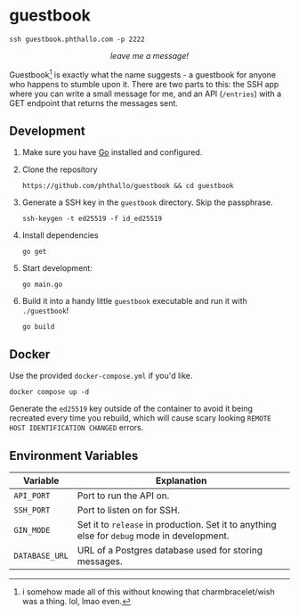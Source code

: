 # guestbook

```
ssh guestbook.phthallo.com -p 2222
```

<p align = "center"><i>leave me a message!</i></p>


Guestbook[^1] is exactly what the name suggests - a guestbook for anyone who happens to stumble upon it. There are two parts to this: the SSH app where you can write a small message for me, and an API (`/entries`) with a GET endpoint that returns the messages sent.

## Development

1. Make sure you have [Go](https://go.dev/dl/) installed and configured.

2. Clone the repository
    ```
    https://github.com/phthallo/guestbook && cd guestbook
    ```

3. Generate a SSH key in the `guestbook` directory. Skip the passphrase.
    ```
    ssh-keygen -t ed25519 -f id_ed25519
    ```

3. Install dependencies
    ```
    go get
    ```

4. Start development: 
    ```
    go main.go 
    ```

5. Build it into a handy little `guestbook` executable and run it with `./guestbook`!
    ```
    go build 
    ```

## Docker

Use the provided `docker-compose.yml` if you'd like. 

```
docker compose up -d
```

Generate the `ed25519` key outside of the container to avoid it being recreated every time you rebuild, which will cause scary looking `REMOTE HOST IDENTIFICATION CHANGED` errors.

## Environment Variables
| Variable | Explanation |
| -------- | ----------- |
| `API_PORT` | Port to run the API on. |
| `SSH_PORT` | Port to listen on for SSH. |
| `GIN_MODE` | Set it to `release` in production. Set it to anything else for `debug` mode in development.
| `DATABASE_URL` | URL of a Postgres database used for storing messages. |

[^1]: i somehow made all of this without knowing that charmbracelet/wish was a thing. lol, lmao even. 